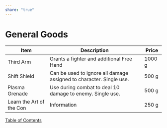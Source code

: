 ```yaml
---  
share: "true"  
---  
```

  
# General Goods  
  
| Item | Description | Price |  
| ---- | ---- | ---- |  
| Third Arm | Grants a fighter and additional Free Hand | 1000 g |  
| Shift Shield | Can be used to ignore all damage assigned to character. Single use. | 500 g |  
| Plasma Grenade | Use during combat to deal 10 damage to enemy. Single use. | 500 g |  
| Learn the Art of the Con | Information | 250 g |  
  
[Table of Contents](./Table%20of%20Contents.html)
